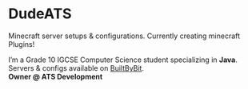 # DudeATS

Minecraft server setups & configurations.
Currently creating minecraft Plugins!

I’m a Grade 10 IGCSE Computer Science student specializing in **Java**.  
Servers & configs available on [BuiltByBit](https://atsindustries.net/bbb).  
**Owner @ ATS Development**
